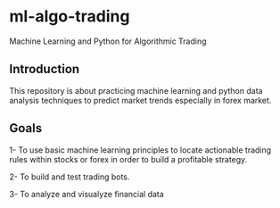 # ml-algo-trading
Machine Learning and Python for Algorithmic Trading 

## Introduction
This repository is about practicing machine learning and 
python data analysis techniques to predict market trends
especially in forex market. 


## Goals
1- To use basic machine learning principles to locate actionable 
trading rules within stocks or forex in order to build a profitable 
strategy.

2- To build and test trading bots.

3- To analyze and visualyze financial data
